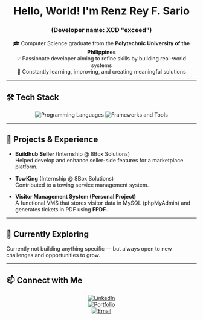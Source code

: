 <div align="center">
  
# Hello, World! I'm Renz Rey F. Sario  
### (Developer name: XCD "exceed")  

🎓 Computer Science graduate from the **Polytechnic University of the Philippines**  
💡 Passionate developer aiming to refine skills by building real-world systems  
🚀 Constantly learning, improving, and creating meaningful solutions  

</div>

---

## 🛠 Tech Stack
<div align="center">

<!-- Programming Languages -->
<img src="https://skillicons.dev/icons?i=c,js,php,python" alt="Programming Languages" />

<!-- Frameworks & Tools -->
<img src="https://skillicons.dev/icons?i=react,tailwind,mysql" alt="Frameworks and Tools" />

</div>

---

## 💼 Projects & Experience
- **Buildhub Seller** (Internship @ 8Box Solutions)  
  Helped develop and enhance seller-side features for a marketplace platform.  

- **TowKing** (Internship @ 8Box Solutions)  
  Contributed to a towing service management system.  

- **Visitor Management System (Personal Project)**  
  A functional VMS that stores visitor data in MySQL (phpMyAdmin) and generates tickets in PDF using **FPDF**.  

---

## 🌱 Currently Exploring
Currently not building anything specific — but always open to new challenges and opportunities to grow.  

---

## 📫 Connect with Me
<div align="center">

[![LinkedIn](https://img.shields.io/badge/LinkedIn-Profile-blue?logo=linkedin&logoColor=white)](https://www.linkedin.com/in/renz-rey-sario/)  
[![Portfolio](https://img.shields.io/badge/Portfolio-Website-black?logo=firefox&logoColor=white)](YOUR_PORTFOLIO)  
[![Email](https://img.shields.io/badge/Email-Here-red?logo=gmail&logoColor=white)](mailto:renzreysario312@gmail.com)  

</div>
